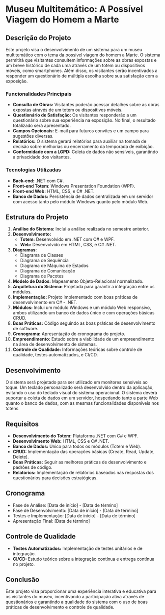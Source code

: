 # Museu Multitemático: A Possível Viagem do Homem a Marte

## Descrição do Projeto

Este projeto visa o desenvolvimento de um sistema para um museu multitemático com o tema da possível viagem do homem a Marte. O sistema permitirá que visitantes consultem informações sobre as obras expostas e um breve histórico de cada uma através de um totem ou dispositivos móveis, como smartphones. Além disso, os visitantes serão incentivados a responder um questionário de múltipla escolha sobre sua satisfação com a exposição.

### Funcionalidades Principais
- **Consulta de Obras:** Visitantes poderão acessar detalhes sobre as obras expostas através de um totem ou dispositivos móveis.
- **Questionário de Satisfação:** Os visitantes responderão a um questionário sobre sua experiência na exposição. No final, o resultado totalizado será apresentado.
- **Campos Opcionais:** E-mail para futuros convites e um campo para sugestões diversas.
- **Relatórios:** O sistema gerará relatórios para auxiliar na tomada de decisão sobre melhorias ou encerramento da temporada de exibição.
- **Conformidade com a LGPD:** Coleta de dados não sensíveis, garantindo a privacidade dos visitantes.

### Tecnologias Utilizadas
- **Back-end:** .NET com C#.
- **Front-end Totem:** Windows Presentation Foundation (WPF).
- **Front-end Web:** HTML, CSS, e C# .NET.
- **Banco de Dados:** Persistência de dados centralizada em um servidor com acesso tanto pelo módulo Windows quanto pelo módulo Web.

## Estrutura do Projeto

1. **Análise do Sistema:** Inclui a análise realizada no semestre anterior.
2. **Desenvolvimento:**
   - **Totem:** Desenvolvido em .NET com C# e WPF.
   - **Web:** Desenvolvido em HTML, CSS, e C# .NET.
3. **Diagramas:**
   - Diagrama de Classes
   - Diagrama de Sequência
   - Diagrama de Máquina de Estados
   - Diagrama de Comunicação
   - Diagrama de Pacotes
4. **Modelo de Dados:** Mapeamento Objeto-Relacional normalizado.
5. **Arquitetura do Sistema:** Projetada para garantir a integração entre os módulos.
6. **Implementação:** Projeto implementado com boas práticas de desenvolvimento em C# - .NET.
7. **Módulos:** Inclui um módulo Windows e um módulo Web responsivo, ambos utilizando um banco de dados único e com operações básicas CRUD.
8. **Boas Práticas:** Código seguindo as boas práticas de desenvolvimento de software.
9. **Cronograma:** Apresentação do cronograma do projeto.
10. **Empreendimento:** Estudo sobre a viabilidade de um empreendimento na área de desenvolvimento de sistemas.
11. **Controle de Qualidade:** Informações teóricas sobre controle de qualidade, testes automatizados, e CI/CD.

## Desenvolvimento

O sistema será projetado para ser utilizado em monitores sensíveis ao toque. Um teclado personalizado será desenvolvido dentro da aplicação, evitando o uso do teclado visual do sistema operacional. O sistema deverá suportar a coleta de dados em um servidor, hospedando tanto a parte Web quanto o banco de dados, com as mesmas funcionalidades disponíveis nos totens.

## Requisitos
- **Desenvolvimento do Totem:** Plataforma .NET com C# e WPF.
- **Desenvolvimento Web:** HTML, CSS e C# .NET.
- **Banco de Dados:** Único para todos os módulos (Totem e Web).
- **CRUD:** Implementação das operações básicas (Create, Read, Update, Delete).
- **Boas Práticas:** Seguir as melhores práticas de desenvolvimento e padrões de código.
- **Relatórios:** Implementação de relatórios baseados nas respostas dos questionários para decisões estratégicas.

## Cronograma
- Fase de Análise: [Data de início] - [Data de término]
- Fase de Desenvolvimento: [Data de início] - [Data de término]
- Testes e Implementação: [Data de início] - [Data de término]
- Apresentação Final: [Data de término]

## Controle de Qualidade
- **Testes Automatizados:** Implementação de testes unitários e de integração.
- **CI/CD:** Estudo teórico sobre a integração contínua e entrega contínua no projeto.

## Conclusão

Este projeto visa proporcionar uma experiência interativa e educativa para os visitantes do museu, incentivando a participação ativa através de questionários e garantindo a qualidade do sistema com o uso de boas práticas de desenvolvimento e controle de qualidade.


